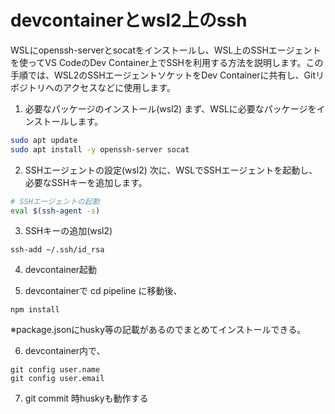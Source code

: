 # devcontainerとwsl2上のssh
WSLにopenssh-serverとsocatをインストールし、WSL上のSSHエージェントを使ってVS CodeのDev Container上でSSHを利用する方法を説明します。この手順では、WSL2のSSHエージェントソケットをDev Containerに共有し、Gitリポジトリへのアクセスなどに使用します。

1. 必要なパッケージのインストール(wsl2)
まず、WSLに必要なパッケージをインストールします。

```sh
sudo apt update
sudo apt install -y openssh-server socat
```
2. SSHエージェントの設定(wsl2)
次に、WSLでSSHエージェントを起動し、必要なSSHキーを追加します。

```sh
# SSHエージェントの起動
eval $(ssh-agent -s)
```
3. SSHキーの追加(wsl2)
```
ssh-add ~/.ssh/id_rsa
```

4. devcontainer起動

5. devcontainerで cd pipeline に移動後、
```shell
npm install
```
※package.jsonにhusky等の記載があるのでまとめてインストールできる。

6. devcontainer内で、
```shell
git config user.name 
git config user.email 
```
7. git commit 時huskyも動作する

